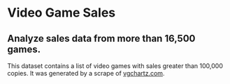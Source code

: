 # Video Game Sales
## Analyze sales data from more than 16,500 games.

This dataset contains a list of video games with sales greater than 100,000 copies. It was generated by a scrape of [vgchartz.com](www.vgchartz.com).
